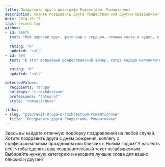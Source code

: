 ```yaml
---
title: Поздравить друга фотографа Рождеством. Романтичное
description: Хотите поздравить друга Рождеством или другим праздником? Наш ИИ создаст незабываемое поздравление, а вы обязательно выделитесь среди других.  
date: 2024-10-17
tags: second tag
wishes:
- id: 96675
  text: "Мой дорогой друг, фотограф с сердцем, полным света и чудес, с Рождеством тебя! Пусть этот волшебный праздник принесет тебе море вдохновения, ярких эмоций и незабываемых кадров.  Пусть любовь, как прекрасная фотография, будет всегда с тобой, храня самые ценные моменты твоей жизни.  Желаю тебе бесконечного счастья,  тепла и уюта в эти чудесные дни!
  "
  rating: "0"
  updated: "null"
- id: 904
  text: "В этот волшебный рождественский вечер, когда сердца наполняются теплом и светом, хочу пожелать тебе, мой дорогой друг, невероятных творческих успехов. Пусть твой фотоаппарат всегда ловит самые искренние эмоции, а каждый кадр будет наполнен волшебством  и красотой, словно сошедшей с рождественской открытки.
  "
  rating: "0"
  updated: "null"

selectedValues:
  recipients: "druga"
  holidays: "s-rozhdestvom"
  professions: "fotograf"
  style: "romantichnoe"

links:
- slug: "pozdravit-druga-s-rozhdestvom-romantichnoe"
  title: "Поздравить друга Рождеством. Романтичное"
---
```


Здесь вы найдете отличную подборку поздравлений на любой случай.
Хотите поздравить друга с днём рождения, коллегу с профессиональным праздником или близких с Новым годом? У нас есть всё, чтобы сделать ваш поздравительный текст незабываемым. Выбирайте нужную категорию и находите лучшие слова для ваших близких и друзей!
